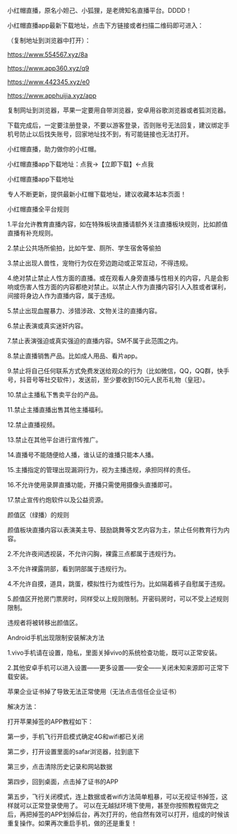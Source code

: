 小红帽直播，原名小妲己、小狐狸，是老牌知名直播平台。DDDD！

小红帽直播app最新下载地址，点击下方链接或者扫描二维码即可进入：

（复制地址到浏览器中打开）：

https://www.554567.xyz/8a

https://www.app360.xyz/q9

https://www.442345.xyz/e0

https://www.apphuijia.xyz/app

复制网址到浏览器，苹果一定要用自带浏览器，安卓用谷歌浏览器或者狐浏览器。

下载完成后，一定要注册登录，不要以游客登录，否则账号无法回复，建议绑定手机号防止以后找失账号，回家地址找不到，有可能链接也无法打开。

小红帽直播，助力做你的小红帽。

小红帽直播app下载地址：点我→【立即下载】←点我

小红帽直播app下载地址

专人不断更新，提供最新小红帽下载地址，建议收藏本站本页面！

小红帽直播全平台规则

1.平台允许教育直播内容，如在特殊板块直播请额外关注直播板块规则，比如颜值直播有补充规则。

2.禁止公共场所偷拍，比如午堂、厕所、学生宿舍等偷拍

3.禁止出现人兽性，宠物行为仅在旁边跑动或正常互动，不得违规。

4.绝对禁止禁止人性方面的直播。或在观看人身旁直播与性相关的内容，凡是会影响或伤害人性方面的内容都绝对禁止。以禁止人作为直播内容引人入胜或者谋利，间接将身边人作为直播内容，属于违规。

5.禁止出现血腥暴力、涉猎涉政、文物关注的直播内容。

6.禁止表演或真实迷奸内容。

7.禁止表演强迫或真实强迫的直播内容。SM不属于此范围之内。

8.禁止直播销售产品。比如成人用品、看片app。

9.禁止将自己任何联系方式免费发送给观众的行为（比如微信，QQ，QQ群，快手号，抖音号等社交软件），发送前，至少要收到150元人民币礼物（皇冠）。

10.禁止主播私下售卖平台的产品。

11.禁止主播直播出售其他主播福利。

12.禁止直播视频。

13.禁止在其他平台进行宣传推广。

14.直播号不能随便给人播，谁认证的谁播只能本人播。

15.主播指定的管理出现漏洞行为，视为主播违规，承担同样的责任。

16.不允许使用录屏直播功能，开播只需使用摄像头直播即可。

17.禁止宣传约炮软件以及公益资源。

颜值区（绿播）的规则

颜值板块直播内容以表演美主导、鼓励跳舞等文艺内容为主，禁止任何教育行为内容。

2.不允许夜间透视装，不允许闪胸，裸露三点都属于违规行为。

3.不允许裸露阴部，看到阴部属于违规行为。

4.不允许自摸，道具，跳蛋，模拟性行为或性行为。比如隔着裤子自慰属于违规。

5.颜值区开抢房门票房时，同样受以上规则限制。开密码房时，可以不受上述规则限制。

违规者将被转移出颜值区。

Android手机出现限制安装解决方法

1.vivo手机请在设置，隐私，里面关掉vivo的系统检查功能，既可以正常安装。

2.其他安卓手机可以进入设置——更多设置——安全——关闭未知来源即可正常下载安装。

苹果企业证书掉了导致无法正常使用（无法点击信任企业证书）

解决方法：

打开苹果掉签的APP教程如下：

第一步，手机飞行开启模式确定4G和wifi都已关闭

第二步，打开设置里面的safar浏览器，拉到底下

第三步，点击清除历史记录和网站数据

第四步，回到桌面，点击掉了证书的APP

第五步，飞行关闭模式，连上数据或者wifi方法简单粗暴，可以无视证书掉签，这样就可以正常登录使用了。 可以在无越狱环境下使用，甚至你按照教程做完之后，再把掉签的APP划掉后台，再次打开的，他自然有效可以打开，组成的时候该重复操作。如果再次重启手机，做的还是重复！
